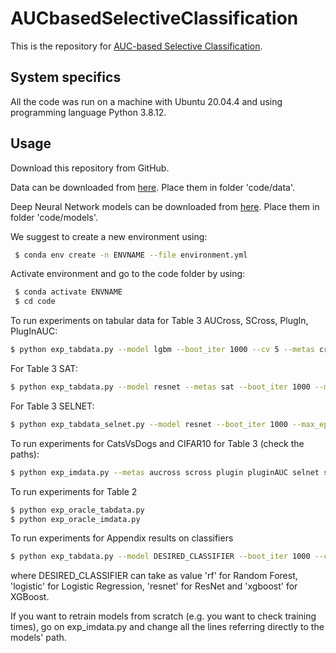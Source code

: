 # AUCbasedSelectiveClassification
This is the repository for [AUC-based Selective Classification](https://proceedings.mlr.press/v206/pugnana23a.html).


## System specifics

All the code was run on a machine with Ubuntu 20.04.4 and using programming language Python 3.8.12.

## Usage

Download this repository from GitHub.

Data can be downloaded from [here](https://www.dropbox.com/sh/114h860wxf85q0j/AAAI7bFVthqWWC5U8iaRpzSJa?dl=0).
Place them in folder 'code/data'.

Deep Neural Network models can be downloaded from [here](https://www.dropbox.com/sh/zwtskpq5f4tuuh0/AABEWccp0In_KqRaCSiqRGBPa?dl=0).
Place them in folder 'code/models'.

We suggest to create a new environment using:

```bash
 $ conda env create -n ENVNAME --file environment.yml
  ```
Activate environment and go to the code folder by using:

```bash
 $ conda activate ENVNAME
 $ cd code
  ```


To run experiments on tabular data for Table 3 AUCross, SCross, PlugIn, PlugInAUC:

```bash
$ python exp_tabdata.py --model lgbm --boot_iter 1000 --cv 5 --metas cross scross plugin pluginAUC
```

For Table 3 SAT:

```bash
$ python exp_tabdata.py --model resnet --metas sat --boot_iter 1000 --max_epochs 300
```

For Table 3 SELNET:
```bash
$ python exp_tabdata_selnet.py --model resnet --boot_iter 1000 --max_epochs 300
```

To run experiments for CatsVsDogs and CIFAR10 for Table 3 (check the paths):
```bash
$ python exp_imdata.py --metas aucross scross plugin pluginAUC selnet sat
```

To run experiments for Table 2

```bash
$ python exp_oracle_tabdata.py
$ python exp_oracle_imdata.py
```



To run experiments for Appendix results on classifiers

```bash
$ python exp_tabdata.py --model DESIRED_CLASSIFIER --boot_iter 1000 --cv 5 --metas cross scross plugin pluginAUC
```
where DESIRED_CLASSIFIER  can take as value 'rf' for Random Forest, 'logistic' for Logistic Regression, 'resnet' for ResNet and 'xgboost' for XGBoost.

If you want to retrain models from scratch (e.g. you want to check training times),
go on exp_imdata.py and change all the lines referring directly to the models' path.


